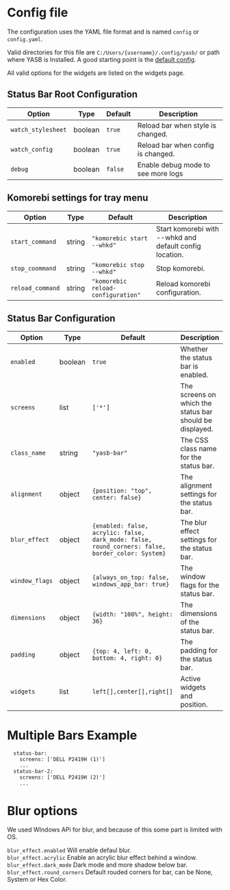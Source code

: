 # Config file

The configuration uses the YAML file format and is named `config` or `config.yaml`.

Valid directories for this file are `C:/Users/{username}/.config/yasb/` or path where YASB is Installed.
A good starting point is the [default config](https://github.com/amnweb/yasb/blob/main/src/config.yaml).

All valid options for the widgets are listed on the widgets page.


 
## Status Bar Root Configuration
| Option            | Type    | Default       | Description |
|-------------------|---------|---------------|-------------|
| `watch_stylesheet`         | boolean | `true`        | Reload bar when style is changed. |
| `watch_config`         | boolean    | `true`        | Reload bar when config is changed. |
| `debug`      | boolean  | `false`   | Enable debug mode to see more logs |



## Komorebi settings for tray menu
| Option            | Type    | Default       | Description |
|-------------------|---------|---------------|-------------|
| `start_command`         | string | `"komorebic start --whkd"` | Start komorebi with --whkd and default config location. |
| `stop_coommand`         | string    | `"komorebic stop --whkd"` | Stop komorebi. |
| `reload_command`      | string  | `"komorebic reload-configuration"` | Reload komorebi configuration.|



## Status Bar Configuration
| Option            | Type    | Default       | Description |
|-------------------|---------|---------------|-------------|
| `enabled`         | boolean | `true`        | Whether the status bar is enabled. |
| `screens`         | list    | `['*']`       | The screens on which the status bar should be displayed. |
| `class_name`      | string  | `"yasb-bar"`  | The CSS class name for the status bar. |
| `alignment`       | object  | `{position: "top", center: false}` | The alignment settings for the status bar. |
| `blur_effect`     | object  | `{enabled: false, acrylic: false, dark_mode: false, round_corners: false, border_color: System}` | The blur effect settings for the status bar. |
| `window_flags`    | object  | `{always_on_top: false, windows_app_bar: true}` | The window flags for the status bar. |
| `dimensions`      | object  | `{width: "100%", height: 36}` | The dimensions of the status bar. |
| `padding`         | object  | `{top: 4, left: 0, bottom: 4, right: 0}` | The padding for the status bar. |
| `widgets`         | list  | `left[],center[],right[]` | Active widgets and position. |

# Multiple Bars Example

```bars:
  status-bar:
    screens: ['DELL P2419H (1)'] 
    ...
  status-bar-2:
    screens: ['DELL P2419H (2)'] 
    ...
```

# Blur options
We used WIndows APi for blur, and because of this some part is limited with OS.

`blur_effect.enabled` Will enable defaul blur.<br>
`blur_effect.acrylic` Enable an acrylic blur effect behind a window.<br>
`blur_effect.dark_mode` Dark mode and more shadow below bar.<br>
`blur_effect.round_corners` Default rouded corners for bar, can be None, System or Hex Color.